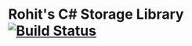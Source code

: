 # Rohit's C# Storage Library [![Build Status](https://travis-ci.com/rohitramu/roramu-csharp-storage.svg?branch=master)](https://travis-ci.com/rohitramu/roramu-csharp-storage)